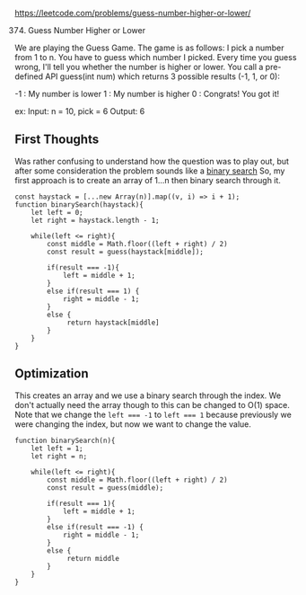 https://leetcode.com/problems/guess-number-higher-or-lower/

374. Guess Number Higher or Lower

We are playing the Guess Game. The game is as follows:
I pick a number from 1 to n. You have to guess which number I picked.
Every time you guess wrong, I'll tell you whether the number is higher or lower.
You call a pre-defined API guess(int num) which returns 3 possible results (-1, 1, or 0):

-1 : My number is lower
1 : My number is higher
0 : Congrats! You got it!

ex:
Input: n = 10, pick = 6
Output: 6

## First Thoughts

Was rather confusing to understand how the question was to play out, but after some consideration the problem sounds like a [binary search](https://en.wikipedia.org/wiki/Binary_search_algorithm)
So, my first approach is to create an array of 1...n then binary search through it.

```
const haystack = [...new Array(n)].map((v, i) => i + 1);
function binarySearch(haystack){
    let left = 0;
    let right = haystack.length - 1;

    while(left <= right){
        const middle = Math.floor((left + right) / 2)
        const result = guess(haystack[middle]);

        if(result === -1){
            left = middle + 1;
        }
        else if(result === 1) {
            right = middle - 1;
        }
        else {
             return haystack[middle]
        }
    }
}
```

## Optimization

This creates an array and we use a binary search through the index. We don't actually need the array though to this can be changed to O(1) space.
Note that we change the `left === -1` to `left === 1` because previously we were changing the index, but now we want to change the value.

```
function binarySearch(n){
    let left = 1;
    let right = n;

    while(left <= right){
        const middle = Math.floor((left + right) / 2)
        const result = guess(middle);

        if(result === 1){
            left = middle + 1;
        }
        else if(result === -1) {
            right = middle - 1;
        }
        else {
             return middle
        }
    }
}
```
